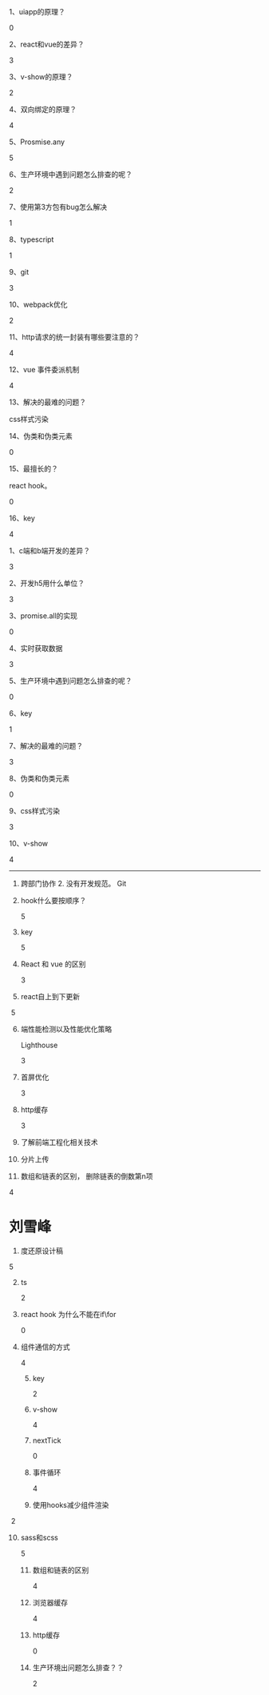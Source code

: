 1、uiapp的原理？

0

2、react和vue的差异？

3

3、v-show的原理？

2

4、双向绑定的原理？

4

5、Prosmise.any

5

6、生产环境中遇到问题怎么排查的呢？

2

7、使用第3方包有bug怎么解决

1

8、typescript

1

9、git 

3

10、webpack优化

2

11、http请求的统一封装有哪些要注意的？

4

12、vue 事件委派机制

4

13、解决的最难的问题？

css样式污染

14、伪类和伪类元素

0

15、最擅长的？

react hook。

0

16、key

4





1、c端和b端开发的差异？

3

2、开发h5用什么单位？

3

3、promise.all的实现

0

4、实时获取数据

3

5、生产环境中遇到问题怎么排查的呢？

0

6、key

1

7、解决的最难的问题？

3

8、伪类和伪类元素

0

9、css样式污染

3

10、v-show

4





-----------------------------

1. 跨部门协作
   2. 没有开发规范。 Git

2. hook什么要按顺序？

   5

3. key

   5

4. React 和 vue 的区别

   3

5. react自上到下更新

​	5

6. 端性能检测以及性能优化策略

   Lighthouse

   3

7. 首屏优化

   3

8. http缓存

   3

9. 了解前端工程化相关技术 

10. 分片上传

    

11. 数组和链表的区别， 删除链表的倒数第n项

4





# 刘雪峰

1. 度还原设计稿

5

2. ts

   2

3. react hook 为什么不能在if\for

   0

4. 组件通信的方式

   4

   

   5. key

      2

   6. v-show

      4

   7. nextTick

      0

   8. 事件循环

      4

   9. 使用hooks减少组件渲染

​			2

  10. sass和scss

      5

      

      11. 数组和链表的区别

          4 

      12. 浏览器缓存

          4

      13. http缓存

          0

      14. 生产环境出问题怎么排查？？

          2










